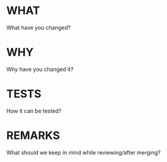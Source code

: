 # WHAT

What have you changed?

# WHY

Why have you changed it?

# TESTS

How it can be tested?

# REMARKS

What should we keep in mind while reviewing/after merging?
